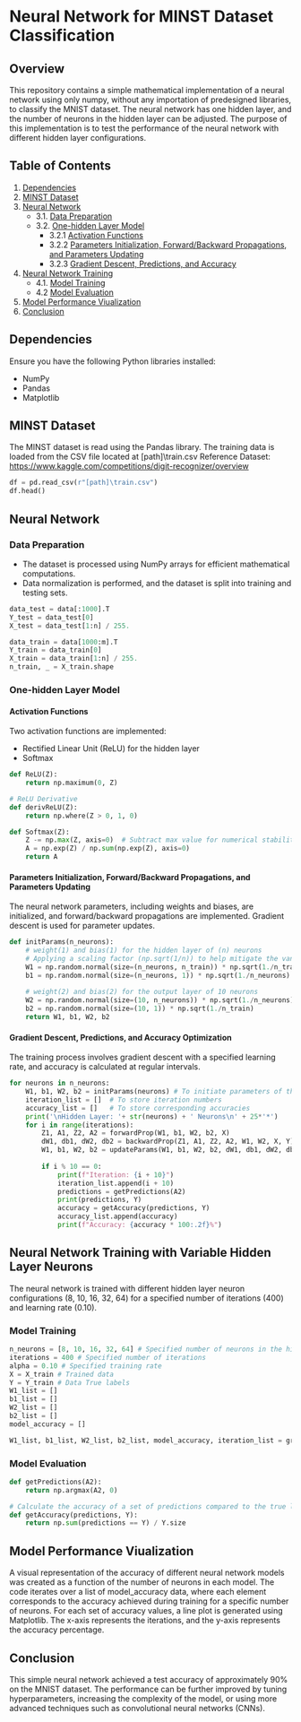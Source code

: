 # Neural Network for MINST Dataset Classification

## Overview

This repository contains a simple mathematical implementation of a neural network using only numpy, without any importation of predesigned libraries, to classify the MNIST dataset. The neural network has one hidden layer, and the number of neurons in the hidden layer can be adjusted. The purpose of this implementation is to test the performance of the neural network with different hidden layer configurations.

## Table of Contents

1. [Dependencies](#dependencies)
2. [MINST Dataset](#minst-dataset)
3. [Neural Network](#neural-network)
    - 3.1. [Data Preparation](#data-preparation)
    - 3.2. [One-hidden Layer Model](#one-hidden-layer-model)
       - 3.2.1 [Activation Functions](#activation-functions)
       - 3.2.2 [Parameters Initialization, Forward/Backward Propagations, and Parameters Updating](#parameters-initiation-forwardbackward-propagations-and-parameters-updating)
       - 3.2.3 [Gradient Descent, Predictions, and Accuracy](#gradient-descent-predictions-and-accuracy)
4. [Neural Network Training](#neural-network-training-with-variable-hidden-layer-neurons)
    - 4.1. [Model Training](#Model-Training)
    - 4.2  [Model Evaluation](#Model-Evaluation)
5. [Model Performance Viualization](#Model-Performance-Viualization)
6. [Conclusion](#Conclusion)

## Dependencies

Ensure you have the following Python libraries installed:

- NumPy
- Pandas
- Matplotlib

## MINST Dataset

The MINST dataset is read using the Pandas library. The training data is loaded from the CSV file located at [path]\train.csv
Reference Dataset: https://www.kaggle.com/competitions/digit-recognizer/overview

```python
df = pd.read_csv(r"[path]\train.csv")
df.head()
```
## Neural Network
### Data Preparation
- The dataset is processed using NumPy arrays for efficient mathematical computations. 
- Data normalization is performed, and the dataset is split into training and testing sets.
```python
data_test = data[:1000].T
Y_test = data_test[0]
X_test = data_test[1:n] / 255.

data_train = data[1000:m].T 
Y_train = data_train[0]
X_train = data_train[1:n] / 255.
n_train, _ = X_train.shape
```
### One-hidden Layer Model
#### Activation Functions

Two activation functions are implemented:
- Rectified Linear Unit (ReLU) for the hidden layer
- Softmax

```python
def ReLU(Z):
    return np.maximum(0, Z)

# ReLU Derivative
def derivReLU(Z):
    return np.where(Z > 0, 1, 0)

def Softmax(Z):
    Z -= np.max(Z, axis=0)  # Subtract max value for numerical stability
    A = np.exp(Z) / np.sum(np.exp(Z), axis=0)
    return A
```

#### Parameters Initialization, Forward/Backward Propagations, and Parameters Updating

The neural network parameters, including weights and biases, are initialized, and forward/backward propagations are implemented. Gradient descent is used for parameter updates.

```python
def initParams(n_neurons):
    # weight(1) and bias(1) for the hidden layer of (n) neurons
    # Applying a scaling factor (np.sqrt(1/n)) to help mitigate the vanishing/exploding gradient problems
    W1 = np.random.normal(size=(n_neurons, n_train)) * np.sqrt(1./n_train)
    b1 = np.random.normal(size=(n_neurons, 1)) * np.sqrt(1./n_neurons)
    
    # weight(2) and bias(2) for the output layer of 10 neurons
    W2 = np.random.normal(size=(10, n_neurons)) * np.sqrt(1./n_neurons)
    b2 = np.random.normal(size=(10, 1)) * np.sqrt(1./n_train)
    return W1, b1, W2, b2
```

#### Gradient Descent, Predictions, and Accuracy Optimization

The training process involves gradient descent with a specified learning rate, and accuracy is calculated at regular intervals.

```python
for neurons in n_neurons:
    W1, b1, W2, b2 = initParams(neurons) # To initiate parameters of the hidden and output layer
    iteration_list = []  # To store iteration numbers
    accuracy_list = []   # To store corresponding accuracies
    print('\nHidden Layer: '+ str(neurons) + ' Neurons\n' + 25*'*')
    for i in range(iterations):
        Z1, A1, Z2, A2 = forwardProp(W1, b1, W2, b2, X)
        dW1, db1, dW2, db2 = backwardProp(Z1, A1, Z2, A2, W1, W2, X, Y)
        W1, b1, W2, b2 = updateParams(W1, b1, W2, b2, dW1, db1, dW2, db2, alpha)
            
        if i % 10 == 0:
            print(f"Iteration: {i + 10}")
            iteration_list.append(i + 10)
            predictions = getPredictions(A2) 
            print(predictions, Y)
            accuracy = getAccuracy(predictions, Y)
            accuracy_list.append(accuracy)
            print(f"Accuracy: {accuracy * 100:.2f}%")

```
## Neural Network Training with Variable Hidden Layer Neurons

The neural network is trained with different hidden layer neuron configurations (8, 10, 16, 32, 64) for a specified number of iterations (400) and learning rate (0.10).

### Model Training
```python
n_neurons = [8, 10, 16, 32, 64] # Specified number of neurons in the hidden layer
iterations = 400 # Specified number of iterations
alpha = 0.10 # Specified training rate
X = X_train # Trained data
Y = Y_train # Data True labels
W1_list = []
b1_list = []
W2_list = []
b2_list = []
model_accuracy = []

W1_list, b1_list, W2_list, b2_list, model_accuracy, iteration_list = gradientDescent(X, Y, n_neurons, alpha, iterations)
```

### Model Evaluation
```python
def getPredictions(A2):
    return np.argmax(A2, 0)

# Calculate the accuracy of a set of predictions compared to the true labels
def getAccuracy(predictions, Y):
    return np.sum(predictions == Y) / Y.size
```

## Model Performance Viualization

A visual representation of the accuracy of different neural network models was created as a function of the number of neurons in each model. The code iterates over a list of model_accuracy data, where each element corresponds to the accuracy achieved during training for a specific number of neurons. For each set of accuracy values, a line plot is generated using Matplotlib. The x-axis represents the iterations, and the y-axis represents the accuracy percentage.

## Conclusion

This simple neural network achieved a test accuracy of approximately 90% on the MNIST dataset. The performance can be further improved by tuning hyperparameters, increasing the complexity of the model, or using more advanced techniques such as convolutional neural networks (CNNs).
